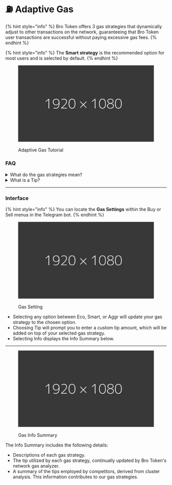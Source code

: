 # ⛽ Adaptive Gas



{% hint style="info" %}
Bro Token offers 3 gas strategies that dynamically adjust to other transactions on the network, guaranteeing that Bro Token user transactions are successful without paying excessive gas fees.
{% endhint %}

{% hint style="info" %}
The **Smart strategy** is the recommended option for most users and is selected by default.
{% endhint %}

<figure><img src="../.gitbook/assets/ffffff.png" alt=""><figcaption><p>Adaptive Gas Tutorial</p></figcaption></figure>

### FAQ

<details>

<summary>What do the gas strategies mean?</summary>

Bro Token's gas analyzer monitors the network to understand the distribution of gas prices and determine optimal gas price parameters. Users can select from three strategies:

1. Eco Mode: Maximizes gas savings, but may occasionally result in your transaction taking an additional block to be confirmed.
2. Smart Mode: Strikes a balance between Eco and Aggressive mode. Outperforms most competitors' gas prices without overpaying, ensuring your transaction is confirmed swiftly.
3. Aggressive Mode: Utilizes higher gas to frontrun and surpass the competition.

</details>

<details>

<summary>What is a Tip?</summary>

With the introduction of EIP-1559, the Ethereum network implemented the concept of a "**priority fee**" or tipping. Essentially, providing a tip incentivizes Ethereum validators to prioritize the inclusion of your transaction.

</details>

***

### Interface

{% hint style="info" %}
You can locate the **Gas Settings** within the Buy or Sell menus in the Telegram bot.
{% endhint %}

<figure><img src="../.gitbook/assets/ffffff.png" alt=""><figcaption><p>Gas Setting</p></figcaption></figure>

* Selecting any option between Eco, Smart, or Aggr will update your gas strategy to the chosen option.
* &#x20;Choosing Tip will prompt you to enter a custom tip amount, which will be added on top of your selected gas strategy.&#x20;
* Selecting Info displays the Info Summary below.

***

<figure><img src="../.gitbook/assets/ffffff.png" alt=""><figcaption><p>Gas Info Summary</p></figcaption></figure>

The Info Summary includes the following details:

* Descriptions of each gas strategy.
* The tip utilized by each gas strategy, continually updated by Bro Token's network gas analyzer.
* A summary of the tips employed by competitors, derived from cluster analysis. This information contributes to our gas strategies.
